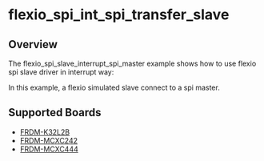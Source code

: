 # flexio_spi_int_spi_transfer_slave

## Overview
The flexio_spi_slave_interrupt_spi_master example shows how to use flexio spi slave driver in interrupt way:

In this example, a flexio simulated slave connect to a spi master.

## Supported Boards
- [FRDM-K32L2B](../../../../../_boards/frdmk32l2b/driver_examples/flexio/spi/int_spi_transfer/slave/example_board_readme.md)
- [FRDM-MCXC242](../../../../../_boards/frdmmcxc242/driver_examples/flexio/spi/int_spi_transfer/slave/example_board_readme.md)
- [FRDM-MCXC444](../../../../../_boards/frdmmcxc444/driver_examples/flexio/spi/int_spi_transfer/slave/example_board_readme.md)
